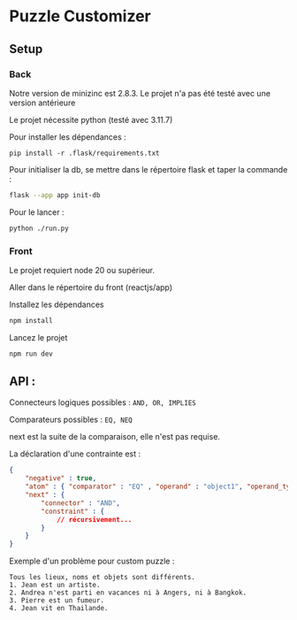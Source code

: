 # Puzzle Customizer 
## Setup

### Back
Notre version de minizinc est 2.8.3. Le projet n'a pas été testé avec une version antérieure

Le projet nécessite python (testé avec 3.11.7)

Pour installer les dépendances : 

```
pip install -r .flask/requirements.txt
```

Pour initialiser la db, se mettre dans le répertoire flask et taper la commande : 

```bash
flask --app app init-db
```

Pour le lancer : 

```bash
python ./run.py
```

### Front 
Le projet requiert node 20 ou supérieur.

Aller dans le répertoire du front (reactjs/app)

Installez les dépendances

```bash
npm install
```

Lancez le projet

```bash
npm run dev
```

## API :

Connecteurs logiques possibles : ```AND, OR, IMPLIES```

Comparateurs possibles : ```EQ, NEQ```

next est la suite de la comparaison, elle n'est pas requise.

La déclaration d'une contrainte est : 
```json
{
    "negative" : true,
    "atom" : { "comparator" : "EQ" , "operand" : "object1", "operand_type" : "OBJECT | NAME | PLACE" },
    "next" : {
        "connector" : "AND",
        "constraint" : {
            // récursivement... 
        }
    }
}
```

Exemple d'un problème pour custom puzzle : 

```
Tous les lieux, noms et objets sont différents.
1. Jean est un artiste.
2. Andrea n'est parti en vacances ni à Angers, ni à Bangkok.
3. Pierre est un fumeur.
4. Jean vit en Thailande.
```